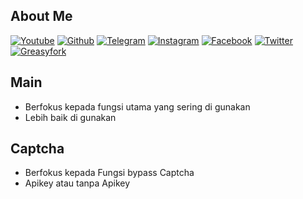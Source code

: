 ## About Me
[![Youtube](https://img.shields.io/youtube/channel/subscribers/UCvBSqRaT6nsPvtl8m6GaQpg?style=social)](https://youtube.com/c/iewil)
[![Github](https://img.shields.io/github/followers/iewilmaestro?style=social)](https://github.com/iewilmaestro)
[![Telegram](https://img.shields.io/badge/fat9ght-green?style=social&logo=Telegram)](https://t.me/fat9ght)
[![Instagram](https://img.shields.io/badge/Iewil_13-green?style=social&logo=Instagram)](https://www.instagram.com/iewil_13/)
[![Facebook](https://img.shields.io/badge/Iewilmaestro-blue?style=social&logo=Facebook)](https://www.facebook.com/iewil.maestro)
[![Twitter](https://img.shields.io/badge/iewil1-green?style=social&logo=X)](https://x.com/iewil1)
[![Greasyfork](https://img.shields.io/badge/iewilofficial-green?style=social&logo=GreasyFork)](https://greasyfork.org/en/users/1391260-iewil-official)

## Main
- Berfokus kepada fungsi utama yang sering di gunakan
- Lebih baik di gunakan

## Captcha
- Berfokus kepada Fungsi bypass Captcha
- Apikey atau tanpa Apikey
